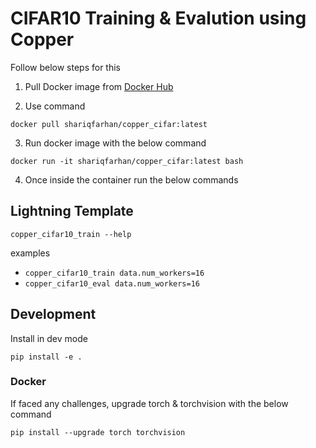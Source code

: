 # CIFAR10 Training & Evalution using Copper

Follow below steps for this

1. Pull Docker image from [Docker Hub](https://hub.docker.com/repository/docker/shariqfarhan/copper_cifar/general)

2. Use command
```
docker pull shariqfarhan/copper_cifar:latest
```

3. Run docker image with the below command
```
docker run -it shariqfarhan/copper_cifar:latest bash
```

4. Once inside the container run the below commands

## Lightning Template

```
copper_cifar10_train --help
```

examples

- `copper_cifar10_train data.num_workers=16`
- `copper_cifar10_eval data.num_workers=16`

## Development

Install in dev mode

```
pip install -e .
```

### Docker

If faced any challenges, upgrade torch & torchvision with the below command

```
pip install --upgrade torch torchvision
```
